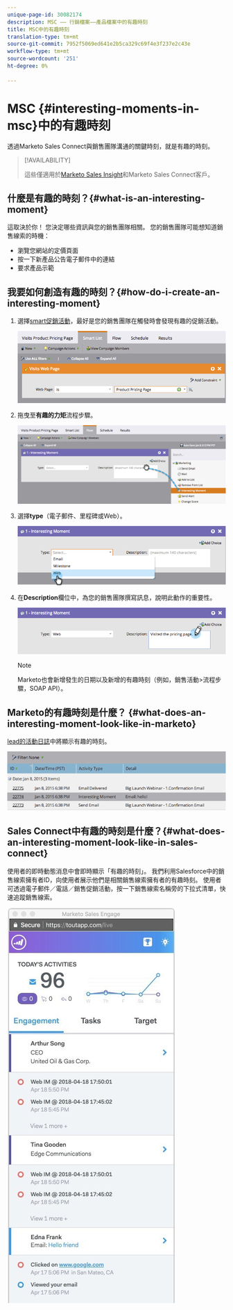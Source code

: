 ```yaml
---
unique-page-id: 30082174
description: MSC —— 行銷檔案——產品檔案中的有趣時刻
title: MSC中的有趣時刻
translation-type: tm+mt
source-git-commit: 7952f5069ed641e2b5ca329c69f4e3f237e2c43e
workflow-type: tm+mt
source-wordcount: '251'
ht-degree: 0%

---
```



# MSC {#interesting-moments-in-msc}中的有趣時刻

透過Marketo Sales Connect與銷售團隊溝通的關鍵時刻，就是有趣的時刻。

>[!AVAILABILITY]
>
>這些僅適用於[Marketo Sales Insight](/help/marketo/product-docs/marketo-sales-insight/msi-for-salesforce/features/tabs-in-the-msi-panel/interesting-moments/using-interesting-moments.md)和Marketo Sales Connect客戶。

## 什麼是有趣的時刻？{#what-is-an-interesting-moment}

這取決於你！ 您決定哪些資訊與您的銷售團隊相關。 您的銷售團隊可能想知道銷售線索的時機：

* 瀏覽您網站的定價頁面
* 按一下新產品公告電子郵件中的連結
* 要求產品示範

## 我要如何創造有趣的時刻？{#how-do-i-create-an-interesting-moment}

1. 選擇[smart促銷活動](/help/marketo/product-docs/core-marketo-concepts/smart-campaigns/understanding-smart-campaigns.md)，最好是您的銷售團隊在觸發時會發現有趣的促銷活動。

   ![](assets/image2015-1-8-18-3a8-3a54.png)

1. 拖曳至&#x200B;**有趣的力矩**&#x200B;流程步驟。

   ![](assets/image2015-1-8-18-3a15-3a20.png)

1. 選擇&#x200B;**type**（電子郵件、里程碑或Web）。

   ![](assets/image2015-1-8-18-3a17-3a16.png)

1. 在&#x200B;**Description**&#x200B;欄位中，為您的銷售團隊撰寫訊息，說明此動作的重要性。

   ![](assets/image2015-1-8-18-3a18-3a23.png)

   >[!NOTE]
   >
   >Marketo也會新增發生的日期以及新增的有趣時刻（例如，銷售活動>流程步驟，SOAP API）。

## Marketo的有趣時刻是什麼？ {#what-does-an-interesting-moment-look-like-in-marketo}

[lead的活動日誌](/help/marketo/product-docs/core-marketo-concepts/smart-lists-and-static-lists/managing-people-in-smart-lists/using-the-person-detail-page.md)中將顯示有趣的時刻。

![](assets/image2015-1-14-18-3a45-3a58.png)

## Sales Connect中有趣的時刻是什麼？{#what-does-an-interesting-moment-look-like-in-sales-connect}

使用者的即時動態消息中會即時顯示「有趣的時刻」。 我們利用Salesforce中的銷售線索擁有者ID，向使用者展示他們是相關銷售線索擁有者的有趣時刻。 使用者可透過電子郵件／電話／銷售促銷活動，按一下銷售線索名稱旁的下拉式清單，快速追蹤銷售線索。

![](assets/engagement.jpg)
